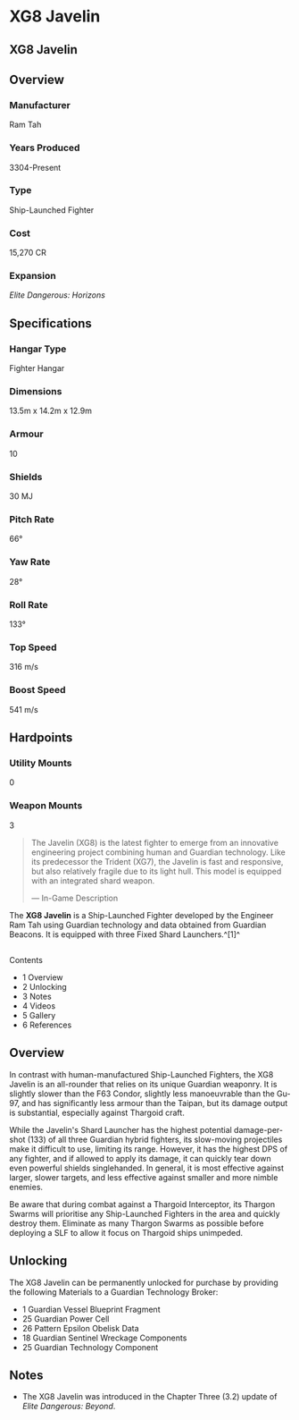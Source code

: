 # XG8 Javelin
## XG8 Javelin

		

## Overview

### Manufacturer

Ram Tah

### Years Produced

3304-Present

### Type

Ship-Launched Fighter

### Cost

15,270 CR

### Expansion

*Elite Dangerous: Horizons*

## Specifications

### Hangar Type

Fighter Hangar

### Dimensions

13.5m x 14.2m x 12.9m

### Armour

10

### Shields

30 MJ

### Pitch Rate

66°

### Yaw Rate

28°

### Roll Rate

133°

### Top Speed

316 m/s

### Boost Speed

541 m/s

## Hardpoints

### Utility Mounts

0

### Weapon Mounts

3

> 
> 
> The Javelin (XG8) is the latest fighter to emerge from an innovative engineering project combining human and Guardian technology. Like its predecessor the Trident (XG7), the Javelin is fast and responsive, but also relatively fragile due to its light hull. This model is equipped with an integrated shard weapon.
> 
> 
> — In-Game Description
> 

The **XG8 Javelin** is a Ship-Launched Fighter developed by the Engineer Ram Tah using Guardian technology and data obtained from Guardian Beacons. It is equipped with three Fixed Shard Launchers.^[1]^

## 

Contents

- 1 Overview
- 2 Unlocking
- 3 Notes
- 4 Videos
- 5 Gallery
- 6 References

## Overview

In contrast with human-manufactured Ship-Launched Fighters, the XG8 Javelin is an all-rounder that relies on its unique Guardian weaponry. It is slightly slower than the F63 Condor, slightly less manoeuvrable than the Gu-97, and has significantly less armour than the Taipan, but its damage output is substantial, especially against Thargoid craft.

While the Javelin's Shard Launcher has the highest potential damage-per-shot (133) of all three Guardian hybrid fighters, its slow-moving projectiles make it difficult to use, limiting its range. However, it has the highest DPS of any fighter, and if allowed to apply its damage, it can quickly tear down even powerful shields singlehanded. In general, it is most effective against larger, slower targets, and less effective against smaller and more nimble enemies.

Be aware that during combat against a Thargoid Interceptor, its Thargon Swarms will prioritise any Ship-Launched Fighters in the area and quickly destroy them. Eliminate as many Thargon Swarms as possible before deploying a SLF to allow it focus on Thargoid ships unimpeded.

## Unlocking

The XG8 Javelin can be permanently unlocked for purchase by providing the following Materials to a Guardian Technology Broker:

- 1 Guardian Vessel Blueprint Fragment
- 25 Guardian Power Cell
- 26 Pattern Epsilon Obelisk Data
- 18 Guardian Sentinel Wreckage Components
- 25 Guardian Technology Component

## Notes

- The XG8 Javelin was introduced in the Chapter Three (3.2) update of *Elite Dangerous: Beyond*.